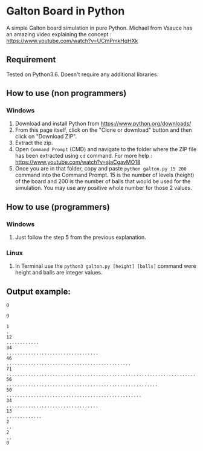# Galton Board in Python
A simple Galton board simulation in pure Python.
Michael from Vsauce has an amazing video explaining the concept : https://www.youtube.com/watch?v=UCmPmkHqHXk

## Requirement
Tested on Python3.6. Doesn't require any additional libraries.

## How to use (non programmers)
### Windows
1. Download and install Python from https://www.python.org/downloads/
2. From this page itself, click on the "Clone or download" button and then click on "Download ZIP".
3. Extract the zip.
4. Open `Command Prompt` (CMD) and navigate to the folder where the ZIP file has been extracted using `cd` command. For more help : https://www.youtube.com/watch?v=sjaCgavMO18
5. Once you are in that folder, copy and paste `python galton.py 15 200` command into the Command Prompt. 
15 is the number of levels (height) of the board and 200 is the number of balls that would be used for the simulation. You may use any positive whole number for those 2 values.

## How to use (programmers)
### Windows
1. Just follow the step 5 from the previous explanation.

### Linux
1. In Terminal use the `python3 galton.py [height] [balls]` command were height and balls are integer values.



## Output example:
```
0

0

1
.
12
............
34
..................................
46
..............................................
71
.......................................................................
56
........................................................
50
..................................................
34
..................................
13
.............
2
..
2
..
0
```

